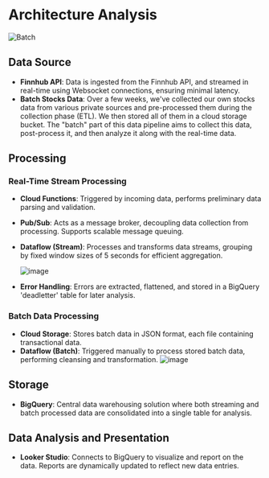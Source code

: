 # Architecture Analysis

![Batch](https://github.com/Ali-Doggaz/GCP_Stocks_Data_Pipeline/assets/62618334/90cc9779-20f7-4325-ab65-0f981cc889ee)


## Data Source
- **Finnhub API**: Data is ingested from the Finnhub API, and streamed in real-time using Websocket connections, ensuring minimal latency.
- **Batch Stocks Data**: Over a few weeks, we've collected our own stocks data from various private sources and pre-processed them during the collection phase (ETL). We then stored all of them in a cloud storage bucket. The "batch" part of this data pipeline aims to collect this data, post-process it, and then analyze it along with the real-time data.

## Processing
### Real-Time Stream Processing
- **Cloud Functions**: Triggered by incoming data, performs preliminary data parsing and validation.
- **Pub/Sub**: Acts as a message broker, decoupling data collection from processing. Supports scalable message queuing.
- **Dataflow (Stream)**: Processes and transforms data streams, grouping by fixed window sizes of 5 seconds for efficient aggregation.
  
  ![image](https://github.com/Ali-Doggaz/GCP_Stocks_Data_Pipeline/assets/62618334/98554a95-cb0d-4377-8d5f-5b2a21dbb1c6)

- **Error Handling**: Errors are extracted, flattened, and stored in a BigQuery 'deadletter' table for later analysis.

### Batch Data Processing
- **Cloud Storage**: Stores batch data in JSON format, each file containing transactional data.
- **Dataflow (Batch)**: Triggered manually to process stored batch data, performing cleansing and transformation.
  ![image](https://github.com/Ali-Doggaz/GCP_Stocks_Data_Pipeline/assets/62618334/92b8d7d6-fbfe-4491-aa9f-f673346d736b)
  
## Storage
- **BigQuery**: Central data warehousing solution where both streaming and batch processed data are consolidated into a single table for analysis.

## Data Analysis and Presentation
- **Looker Studio**: Connects to BigQuery to visualize and report on the data. Reports are dynamically updated to reflect new data entries.
